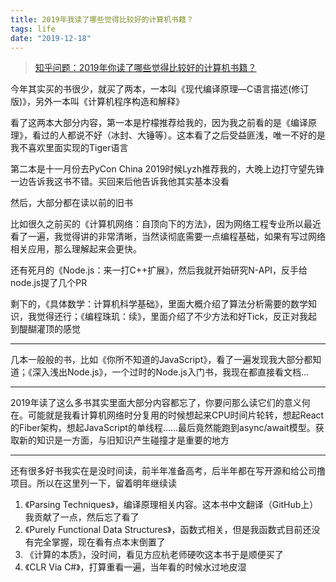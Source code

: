 ```yaml
---
title: 2019年我读了哪些觉得比较好的计算机书籍？
tags: life
date: "2019-12-18"
---
```

> [知乎问题：2019年你读了哪些觉得比较好的计算机书籍？](http://www.zhihu.com/question/361165485)

今年其实买的书很少，就买了两本，一本叫《现代编译原理—C语言描述(修订版)》，另外一本叫《计算机程序构造和解释》

看了这两本大部分内容，第一本是柠檬推荐给我的，因为我之前看的是《编译原理》，看过的人都说不好（冰封、大锤等）。这本看了之后受益匪浅，唯一不好的是我不喜欢里面实现的Tiger语言

第二本是十一月份去PyCon China 2019时候Lyzh推荐我的，大晚上边打守望先锋一边告诉我这书不错。买回来后他告诉我他其实基本没看

然后，大部分都在读以前的旧书

比如很久之前买的《计算机网络：自顶向下的方法》，因为网络工程专业所以最近看了一遍，我觉得讲的非常清晰，当然读彻底需要一点编程基础，如果有写过网络相关应用，那么理解起来会更快。

还有死月的《Node.js：来一打C++扩展》，然后我就开始研究N-API，反手给node.js提了几个PR

剩下的，《具体数学：计算机科学基础》，里面大概介绍了算法分析需要的数学知识，我觉得还行；《编程珠玑：续》，里面介绍了不少方法和好Tick，反正对我起到醍醐灌顶的感觉

- - - -

几本一般般的书，比如《你所不知道的JavaScript》，看了一遍发现我大部分都知道；《深入浅出Node.js》，一个过时的Node.js入门书，我现在都直接看文档…

- - - -
2019年读了这么多书其实里面大部分内容都忘了，你要问那么读它们的意义何在。可能就是我看计算机网络时分复用的时候想起来CPU时间片轮转，想起React的Fiber架构，想起JavaScript的单线程……最后竟然能跑到async/await模型。获取新的知识是一方面，与旧知识产生碰撞才是重要的地方

- - - -
还有很多好书我实在是没时间读，前半年准备高考，后半年都在写开源和给公司撸项目。所以在这里列一下，留着明年继续读

1. 《Parsing Techniques》，编译原理相关内容。这本书中文翻译（GitHub上）我贡献了一点，然后忘了看了
2. 《Purely Functional Data Structures》，函数式相关，但是我函数式目前还没有完全掌握，现在看有点本末倒置了
3. 《计算的本质》，没时间，看见方应杭老师硬吹这本书于是顺便买了
4. 《CLR Via C#》，打算重看一遍，当年看的时候水过地皮湿
